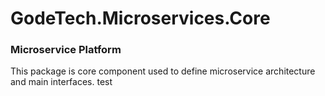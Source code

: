 # GodeTech.Microservices.Core

### Microservice Platform 

This package is core component used to define microservice architecture and main interfaces.
test